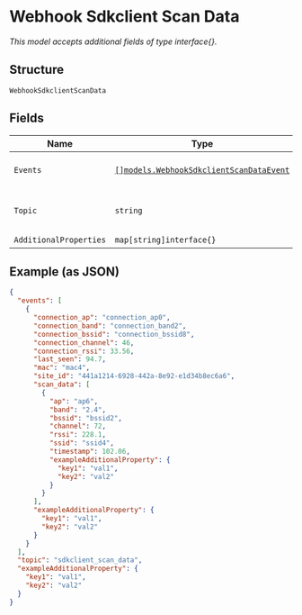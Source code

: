 
# Webhook Sdkclient Scan Data

*This model accepts additional fields of type interface{}.*

## Structure

`WebhookSdkclientScanData`

## Fields

| Name | Type | Tags | Description |
|  --- | --- | --- | --- |
| `Events` | [`[]models.WebhookSdkclientScanDataEvent`](../../doc/models/webhook-sdkclient-scan-data-event.md) | Required | **Constraints**: *Minimum Items*: `1`, *Unique Items Required* |
| `Topic` | `string` | Required, Constant | enum: `sdkclient_scan_data`<br>**Value**: `"sdkclient_scan_data"` |
| `AdditionalProperties` | `map[string]interface{}` | Optional | - |

## Example (as JSON)

```json
{
  "events": [
    {
      "connection_ap": "connection_ap0",
      "connection_band": "connection_band2",
      "connection_bssid": "connection_bssid8",
      "connection_channel": 46,
      "connection_rssi": 33.56,
      "last_seen": 94.7,
      "mac": "mac4",
      "site_id": "441a1214-6928-442a-8e92-e1d34b8ec6a6",
      "scan_data": [
        {
          "ap": "ap6",
          "band": "2.4",
          "bssid": "bssid2",
          "channel": 72,
          "rssi": 228.1,
          "ssid": "ssid4",
          "timestamp": 102.06,
          "exampleAdditionalProperty": {
            "key1": "val1",
            "key2": "val2"
          }
        }
      ],
      "exampleAdditionalProperty": {
        "key1": "val1",
        "key2": "val2"
      }
    }
  ],
  "topic": "sdkclient_scan_data",
  "exampleAdditionalProperty": {
    "key1": "val1",
    "key2": "val2"
  }
}
```

